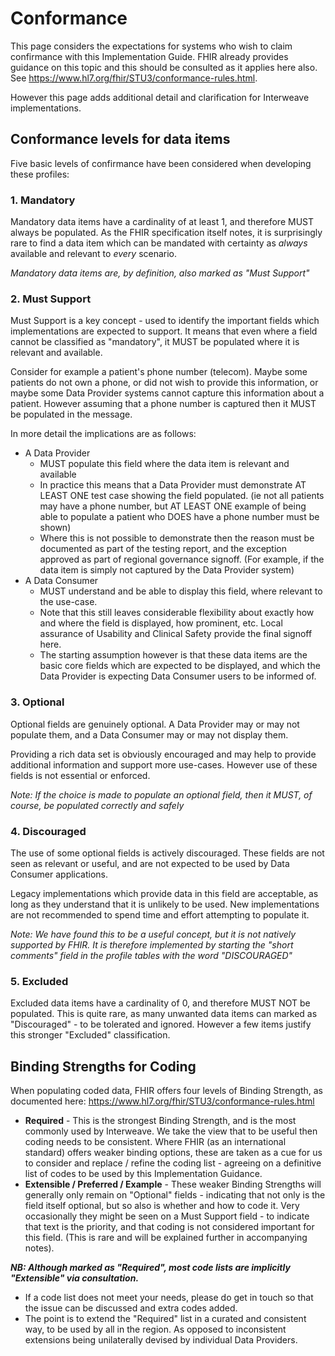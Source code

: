 # Conformance

This page considers the expectations for systems who wish to claim confirmance with this Implementation Guide. FHIR already provides guidance on this topic  and this should be consulted as it applies here also. See https://www.hl7.org/fhir/STU3/conformance-rules.html. 

However this page adds additional detail and clarification for Interweave implementations.

## Conformance levels for data items

Five basic levels of confirmance have been considered when developing these profiles:

### 1. Mandatory
Mandatory data items have a cardinality of at least 1, and therefore MUST always be populated. As the FHIR specification itself notes, it is surprisingly rare to find a data item which can be mandated with certainty as *always* available and relevant to *every* scenario. 

*Mandatory data items are, by definition, also marked as "Must Support"*

### 2. Must Support
Must Support is a key concept - used to identify the important fields which implementations are expected to support. It means that even where a field cannot be classified as "mandatory", it MUST be populated where it is relevant and available.

Consider for example a patient's phone number (telecom). Maybe some patients do not own a phone, or did not wish to provide this information, or maybe some Data Provider systems cannot capture this information about a patient. However assuming that a phone number is captured then it MUST be populated in the message.

In more detail the implications are as follows:
 - A Data Provider
   - MUST populate this field where the data item is relevant and available
   - In practice this means that a Data Provider must demonstrate AT LEAST ONE test case showing the field populated. (ie not all patients may have a phone number, but AT LEAST ONE example of being able to populate a patient who DOES have a phone number must be shown)
   - Where this is not possible to demonstrate then the reason must be documented as part of the testing report, and the exception approved as part of regional governance signoff. (For example, if the data item is simply not captured by the Data Provider system)
  - A Data Consumer
    - MUST understand and be able to display this field, where relevant to the use-case.
    - Note that this still leaves considerable flexibility about exactly how and where the field is displayed, how prominent, etc. Local assurance of Usability and Clinical Safety provide the final signoff here.
    -  The starting assumption however is that these data items are the basic core fields which are expected to be displayed, and which the Data Provider is expecting Data Consumer users to be informed of.


### 3. Optional
Optional fields are genuinely optional. A Data Provider may or may not populate them, and a Data Consumer may or may not display them.

Providing a rich data set is obviously encouraged and may help to provide additional information and support more use-cases. However use of these fields is not essential or enforced.

*Note: If the choice is made to populate an optional field, then it MUST, of course, be populated correctly and safely*

### 4. Discouraged
The use of some optional fields is actively discouraged. These fields are not seen as relevant or useful, and are not expected to be used by Data Consumer applications.

Legacy implementations which provide data in this field are acceptable, as long as they understand that it is unlikely to be used. New implementations are not recommended to spend time and effort attempting to populate it.

*Note: We have found this to be a useful concept, but it is not natively supported by FHIR. It is therefore implemented by starting the "short comments" field in the profile tables with the word "DISCOURAGED"*

### 5. Excluded
Excluded data items have a cardinality of 0, and therefore MUST NOT be populated. This is quite rare, as many unwanted data items can marked as "Discouraged" - to be tolerated and ignored. However a few items justify this stronger "Excluded" classification.


## Binding Strengths for Coding
When populating coded data, FHIR offers four levels of Binding Strength, as documented here: https://www.hl7.org/fhir/STU3/conformance-rules.html
 - **Required** - This is the strongest Binding Strength, and is the most commonly used by Interweave. We take the view that to be useful then coding needs to be consistent. Where FHIR (as an international standard) offers weaker binding options, these are taken as a cue for us to consider and replace / refine the coding list - agreeing on a definitive list of codes to be used by this Implementation Guidance.
  - **Extensible / Preferred / Example** - These weaker Binding Strengths will generally only remain on "Optional" fields - indicating that not only is the field itself optional, but so also is whether and how to code it. Very occasionally they might be seen on a Must Support field - to indicate that text is the priority, and that coding is not considered important for this field. (This is rare and will be explained further in accompanying notes).

  ***NB: Although marked as "Required", most code lists are implicitly "Extensible" via consultation.***
   - If a code list does not meet your needs, please do get in touch so that the issue can be discussed and extra codes added.
   - The point is to extend the "Required" list in a curated and consistent way, to be used by all in the region. As opposed to inconsistent extensions being unilaterally devised by individual Data Providers.
